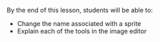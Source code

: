 By the end of this lesson, students will be able to:
- Change the name associated with a sprite
- Explain each of the tools in the image editor
